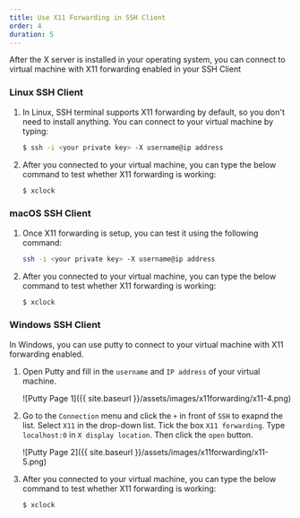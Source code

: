```yaml
---
title: Use X11 Forwarding in SSH Client
order: 4
duration: 5
---
```


After the X server is installed in your operating system, you can connect to virtual machine with X11 forwarding enabled in your SSH Client

### Linux SSH Client

1. In Linux, SSH terminal supports X11 forwarding by default, so you don't need to install anything. You can connect to your virtual machine by typing:
    ```bash
    $ ssh -i <your private key> -X username@ip address
    ```

2. After you connected to your virtual machine, you can type the below command to test whether X11 forwarding is working:
    ```bash
    $ xclock
    ```

### macOS SSH Client

1. Once X11 forwarding is setup, you can test it using the following command:
    ```bash
    ssh -i <your private key> -X username@ip address
    ```

2. After you connected to your virtual machine, you can type the below command to test whether X11 forwarding is working:
    ```bash
    $ xclock
    ```

### Windows SSH Client

In Windows, you can use putty to connect to your virtual machine with X11 forwarding enabled.

1. Open Putty and fill in the `username` and `IP address` of your virtual machine.

    ![Putty Page 1]({{ site.baseurl }}/assets/images/x11forwarding/x11-4.png)

2. Go to the `Connection` menu and click the `+` in front of `SSH` to exapnd the list. Select `X11` in the drop-down list. Tick the box `X11 forwarding`. Type `localhost:0` in `X display location`. Then click the `open` button.

    ![Putty Page 2]({{ site.baseurl }}/assets/images/x11forwarding/x11-5.png)

3. After you connected to your virtual machine, you can type the below command to test whether X11 forwarding is working:
    ```bash
    $ xclock
    ```